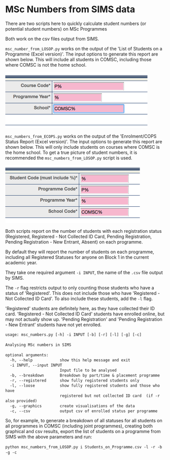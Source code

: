 # MSc Numbers from SIMS data

There are two scripts here to quickly calculate student numbers (or potential student numbers) on MSc Programmes

Both work on the csv files output from SIMS.

`msc_number_from_LOSOP.py` works on the output of the 'List of Students on a Programme (Excel version)'. The input options to generate this report are shown below. This will include all students in COMSC, including those where COMSC is not the home school.

![Course Code: P%, Programme Year: %, School: COMSC%](/docs/losop_input.png?raw=true "Parameters for LOSOP report")

`msc_numbers_from_ECOPS.py` works on the output of the 'Enrolment/COPS Status Report (Excel version)'. The input options to generate this report are shown below. This will only include students on courses where COMSC is the home school. To get a true picture of student numbers, it is recommended the `msc_numbers_from_LOSOP.py` script is used.

![Student Code: %, Programme Code: P%, Programme Year: %, School Code: COMSC%](/docs/ecops_input.png?raw=true "Parameters for ECOPS report")

Both scripts report on the number of students with each registration status (Registered, Registered - Not Collected ID Card, Pending Registration, Pending Registration - New Entrant, Absent) on each programme.

By default they will report the number of students on each programme, including all Registered Statuses for anyone on Block 1 in the current academic year.

They take one required argument `-i INPUT`, the name of the `.csv` file output by SIMS.

The `-r` flag restricts output to only counting those students who have a status of 'Registered'. This does not include those who have 'Registered - Not Collected ID Card'. To also include these students, add the `-l` flag.

'Registered' students are definitely here, as they have collected their ID card. 'Registered - Not Collected ID Card' students have enrolled online, but may not actually show up. 'Pending Registration' and 'Pending Registration - New Entrant' students have not yet enrolled.


```
usage: msc_numbers.py [-h] -i INPUT [-b] [-r] [-l] [-g] [-c]

Analysing MSc numbers in SIMS

optional arguments:
  -h, --help            show this help message and exit
  -i INPUT, --input INPUT
                        Input file to be analysed
  -b, --breakdown       Breakdown by part/time & placement programme
  -r, --registered      show fully registered students only
  -l, --loose           show fully registered students and those who have
                        registered but not collected ID card  (if -r also provided)
  -g, --graphics        create visualisations of the data
  -c, --csv             output csv of enrolled status per programme
```

So, for example, to generate a breakdown of all statuses for all students on all programmes in COMSC (including joint programmes), creating both graphical and csv results, export the list of students on a programme from SIMS with the above parameters and run:

`python msc_numbers_from_LOSOP.py i Students_on_Programme.csv -l -r -b -g -c`
